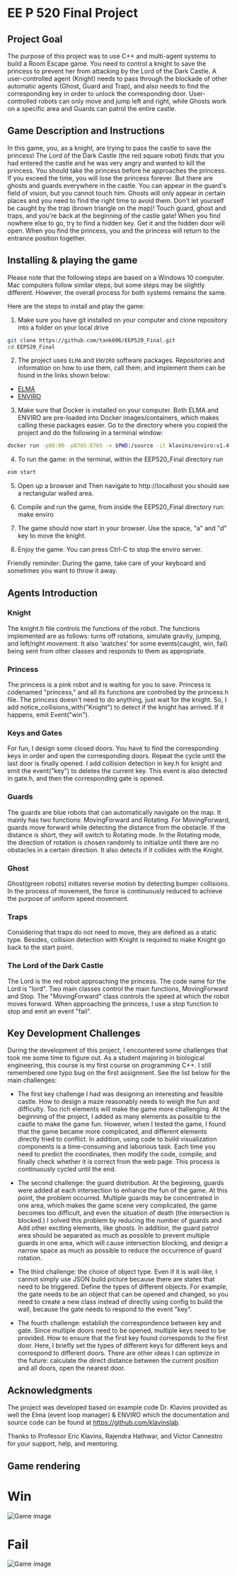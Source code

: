 EE P 520 Final Project
==
## Project Goal
The purpose of this project was to use C++ and multi-agent systems to build a Room Escape game. You need to control a knight to save the princess to prevent her from attacking by the Lord of the Dark Castle. A user-controlled agent (Knight) needs to pass through the blockade of other automatic agents (Ghost, Guard and Trap), and also needs to find the corresponding key in order to unlock the corresponding door. User-controlled robots can only move and jump left and right, while Ghosts work on a specific area and Guards can patrol the entire castle.

## Game Description and Instructions
In this game, you, as a knight, are trying to pass the castle to save the princess! The Lord of the Dark Castle (the red square robot) finds that you had entered the castle and he was very angry and wanted to kill the princess. You should take the princess before he approaches the princess. If you exceed the time, you will lose the princess forever. But there are ghosts and guards everywhere in the castle. You can appear in the guard's field of vision, but you cannot touch him. Ghosts will only appear in certain places and you need to find the right time to avoid them. Don't let yourself be caught by the trap (brown triangle on the map)! Touch guard, ghost and traps, and you're back at the beginning of the castle gate! When you find nowhere else to go, try to find a hidden key. Get it and the hidden door will open. When you find the princess, you and the princess will return to the entrance position together.

## Installing & playing the game
Please note that the following steps are based on a Windows 10 computer. Mac computers follow similar steps, but some steps may be slightly different. However, the overall process for both systems remains the same.

Here are the steps to install and play the game:

1. Make sure you have git installed on your computer and clone repository into a folder on your local drive

```bash
git clone https://github.com/tank606/EEP520_Final.git
cd EEP520_Final
```

2. The project uses `ELMA` and `ENVIRO` software packages. Repositories and information on how to use them, call them, and implement them can be found in the links shown below:

- [ELMA](https://github.com/klavinslab/elma)<br />
- [ENVIRO](https://github.com/klavinslab/enviro) <br />


3.  Make sure that Docker is installed on your computer. Both ELMA and ENVIRO are pre-loaded into Docker images/containers, which makes calling these packages easier. Go to the directory where you copied the project and do the following in a terminal window:

```bash
docker run -p80:80 -p8765:8765 -v $PWD:/source -it klavins/enviro:v1.4 bash
```

4. To run the game: in the terminal, within the EEP520_Final directory run
```bash
esm start
```

5. Open up a browser and Then navigate to http://localhost you should see a rectangular walled area.

6. Compile and run the game, from inside the EEP520_Final directory run:
make
enviro

7. The game should now start in your browser. Use the space, "a" and "d" key to move the knight.

8. Enjoy the game. You can press Ctrl-C to stop the enviro server. 

Friendly reminder: During the game, take care of your keyboard and sometimes you want to throw it away.


## Agents Introduction

### Knight
The knight.h file controls the functions of the robot. The functions implemented are as follows: turns off rotations, simulate gravity, jumping, and left/right movement. It also 'watches' for some events(caught, win, fail) being sent from other classes and responds to them as appropriate.

### Princess
The princess is a pink robot and is waiting for you to save. Princess is codenamed "princess," and all its functions are controlled by the princess.h file. The princess doesn't need to do anything, just wait for the knight. So, I add notice_collisions_with("Knight") to detect if the knight has arrived. If it happens, emit Event("win"). 

### Keys and Gates
For fun, I design some closed doors. You have to find the corresponding keys in order and open the corresponding doors. Repeat the cycle until the last door is finally opened. I add collision detection in key.h for knight and emit the event("key") to deletes the current key. This event is also detected in gate.h, and then the corresponding gate is opened.

### Guards
The guards are blue robots that can automatically navigate on the map. It mainly has two functions: MovingForward and Rotating. For MovingForward, guards move forward while detecting the distance from the obstacle. If the distance is short, they will switch to Rotating mode. In the Rotating mode, 
the direction of rotation is chosen randomly to initialize until there are no obstacles in a certain direction. It also detects if it collides with the Knight.

### Ghost
Ghost(green robots) initiates reverse motion by detecting bumper collisions. In the process of movement, the force is continuously reduced to achieve the purpose of uniform speed movement.

### Traps
Considering that traps do not need to move, they are defined as a static type. Besides, collision detection with Knight is required to make Knight go back to the start point.

### The Lord of the Dark Castle
The Lord is the red robot approaching the princess. The code name for the Lord is "lord". Two main classes control the main functions, MovingForward and Stop. The "MovingForward" class controls the speed at which the robot moves forward. When approaching the princess, I use a stop function to stop and emit an event "fail".


## Key Development Challenges
During the development of this project, I encountered some challenges that took me some time to figure out. As a student majoring in biological engineering, this course is my first course on programming C++. I still remembered one typo bug on the first assignment. See the list below for the main challenges:

- The first key challenge I had was designing an interesting and feasible castle. How to design a maze reasonably needs to weigh the fun and difficulty. Too rich elements will make the game more challenging. At the beginning of the project, I added as many elements as possible to the castle to make the game fun. However, when I tested the game, I found that the game became more complicated, and different elements directly tried to conflict. In addition, using code to build visualization components is a time-consuming and laborious task. Each time you need to predict the coordinates, then modify the code, compile, and finally check whether it is correct from the web page. This process is continuously cycled until the end. 

- The second challenge: the guard distribution. At the beginning, guards were added at each intersection to enhance the fun of the game. At this point, the problem occurred. Multiple guards may be concentrated in one area, which makes the game scene very complicated, the game becomes too difficult, and even the situation of death (the intersection is blocked.) I solved this problem by reducing the number of guards and Add other exciting elements, like ghosts. In addition, the guard patrol area should be separated as much as possible to prevent multiple guards in one area, which will cause intersection blocking, and design a narrow space as much as possible to reduce the occurrence of guard rotation.

- The third challenge: the choice of object type. Even if it is wall-like, I cannot simply use JSON build picture because there are states that need to be triggered. Define the types of different objects. For example, the gate needs to be an object that can be opened and changed, so you need to create a new class instead of directly using config to build the wall, because the gate needs to respond to the event "key".

- The fourth challenge: establish the correspondence between key and gate. Since multiple doors need to be opened, multiple keys need to be provided. How to ensure that the first key found corresponds to the first door. Here, I briefly set the types of different keys for different keys and correspond to different doors. There are other ideas I can optimize in the future: calculate the direct distance between the current position and all doors, open the nearest door.


## Acknowledgments

The project was developed based on example code Dr. Klavins provided as well the Elma (event loop manager) & ENVIRO which the documentation and source code can be found at https://github.com/klavinslab.

Thanks to Professor Eric Klavins, Rajendra Hathwar, and Victor Cannestro for your support, help, and mentoring.


## Game rendering
# Win
![Game image](image/win.PNG)
# Fail
![Game image](image/fail.PNG)